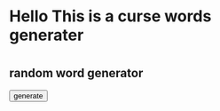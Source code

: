 <html>
  <body>
    <h1> Hello This is a curse words generater <h1>  
       <style>
    
   
    
    #output {
    
      font-family:fantisy;
    }
  </style>
</head>
<body>

  <h2>random word generator</h2>
  <div>
    <button>generate</button>
  </div>
  <div>
   
  

  <div id="output"></div>

  <script>
   
    var btn = document.querySelector("button");
    var out = document.getElementById("output");
    
  
    btn.addEventListener("click", getWord);
   
    function getWord(){
     
      
      var theWord= [
        'dog',
        'potato',
        'cow',
        'parrot',
        'stone',
        'watch',
         'house',
         'biolumonesance',
        'brake',
        'potato/salad',
        'trip',
        'hipopotomus',
        'mask',
        'chicken',
        'Pneumonoultramicroscopicsilicovolcanoconiosis',
      ];

      
      var wordNum = Math.floor(Math.random() * theWord.length);
      
     
      output.textContent = theWord[wordNum];
    }
</script>
  </body>
</html>
